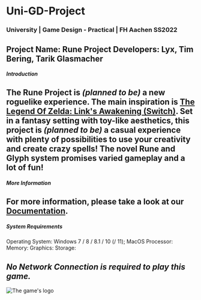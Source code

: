 # Uni-GD-Project
### University | Game Design - Practical | FH Aachen SS2022

Project Name: Rune Project
Developers: Lyx, Tim Bering, Tarik Glasmacher
---
##### Introduction

The **Rune Project** is *(planned to be)* a new roguelike experience.
The main inspiration is [The Legend Of Zelda: Link's Awakening (Switch)](https://www.nintendo.co.uk/Games/Nintendo-Switch-games/The-Legend-of-Zelda-Link-s-Awakening-1514327.html).
Set in a fantasy setting with toy-like aesthetics, this project is *(planned to be)* a casual experience with plenty of possibilities to use your creativity and create crazy spells!
The novel Rune and Glyph system promises varied gameplay and a lot of fun!
---
##### More Information

For more information, please take a look at our [Documentation](Documentation).
---
##### System Requirements

Operating System: Windows 7 / 8 / 8.1 / 10 (/ 11); MacOS
Processor:
Memory:
Graphics:
Storage:

*No Network Connection is required to play this game.*
---

![The game's logo](https://drive.google.com/uc?export=download&id=1jPRv1pH-9XJX53CambHR-xYORWEIze5Y)